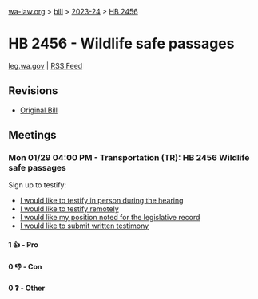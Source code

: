[wa-law.org](/) > [bill](/bill/) > [2023-24](/bill/2023-24/) > [HB 2456](/bill/2023-24/hb/2456/)

# HB 2456 - Wildlife safe passages
[leg.wa.gov](https://app.leg.wa.gov/billsummary?BillNumber=2456&Year=2023&Initiative=false) | [RSS Feed](./rss.xml)

## Revisions
* [Original Bill](1/)

## Meetings
### Mon 01/29 04:00 PM - Transportation (TR): HB 2456 Wildlife safe passages
Sign up to testify:
* [I would like to testify in person during the hearing](https://app.leg.wa.gov/csi/Testifier/Add?chamber=House&mId=31829&aId=157982&caId=23735&tId=1)
* [I would like to testify remotely](https://app.leg.wa.gov/csi/Testifier/Add?chamber=House&mId=31829&aId=157982&caId=23735&tId=2)
* [I would like my position noted for the legislative record](https://app.leg.wa.gov/csi/Testifier/Add?chamber=House&mId=31829&aId=157982&caId=23735&tId=3)
* [I would like to submit written testimony](https://app.leg.wa.gov/csi/Testifier/Add?chamber=House&mId=31829&aId=157982&caId=23735&tId=4)

#### 1 👍 - Pro

#### 0 👎 - Con

#### 0 ❓ - Other

